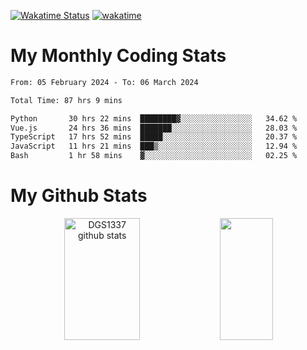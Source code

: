 [![Wakatime Status](https://github.com/noopurphalak/noopurphalak/workflows/wakatime-status-update/badge.svg)](https://github.com/noopurphalak/noopurphalak/actions/workflows/main.yml)
[![wakatime](https://wakatime.com/badge/user/80ace140-ef40-4fdd-b8ed-f3be3d2e1aea.svg)](https://wakatime.com/@80ace140-ef40-4fdd-b8ed-f3be3d2e1aea)

# My Monthly Coding Stats

<!--START_SECTION:waka-->

```txt
From: 05 February 2024 - To: 06 March 2024

Total Time: 87 hrs 9 mins

Python       30 hrs 22 mins  ████████▓░░░░░░░░░░░░░░░░   34.62 %
Vue.js       24 hrs 36 mins  ███████░░░░░░░░░░░░░░░░░░   28.03 %
TypeScript   17 hrs 52 mins  █████░░░░░░░░░░░░░░░░░░░░   20.37 %
JavaScript   11 hrs 21 mins  ███▒░░░░░░░░░░░░░░░░░░░░░   12.94 %
Bash         1 hr 58 mins    ▓░░░░░░░░░░░░░░░░░░░░░░░░   02.25 %
```

<!--END_SECTION:waka-->

# My Github Stats
<div style="text-align: center;">
  <img width="49%" height="195px" src="https://github-readme-stats-sigma-five.vercel.app/api?username=noopurphalak&show_icons=true&count_private=true&hide_border=true&title_color=ecf2f8&icon_color=0d1117&text_color=FFFFFF&bg_color=0d1117" alt="DGS1337 github stats" />
  <img width="41%" height="195px" src="https://github-readme-stats-sigma-five.vercel.app/api/top-langs/?username=noopurphalak&layout=compact&hide_border=true&title_color=ecf2f8&text_color=FFFFFF&bg_color=0d1117" />
</div>
